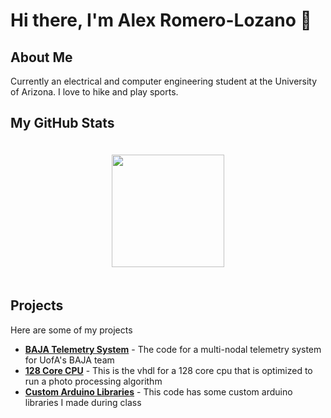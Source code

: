 # Hi there, I'm Alex Romero-Lozano 👋

## About Me
Currently an electrical and computer engineering student at the University of Arizona. I love to hike and play sports.

## My GitHub Stats
<div style="display: flex; justify-content: center; align-items: center;">
    <img height="180px" style="margin:20px;" src="http://github-readme-streak-stats.herokuapp.com?user=B-i-x&theme=dark&background=000000" />
</div>

## Projects
<!-- List your projects or pin them on your profile -->
Here are some of my projects
- **[BAJA Telemetry System](https://github.com/UofA-BAJA/2023-2024-Firmware)** - The code for a multi-nodal telemetry system for UofA's BAJA team
- **[128 Core CPU](https://github.com/UofA-BAJA/2023-2024-Firmware)** - This is the vhdl for a 128 core cpu that is optimized to run a photo processing algorithm
- **[Custom Arduino Libraries](https://github.com/B-i-x/ECE-372)** - This code has some custom arduino libraries I made during class
